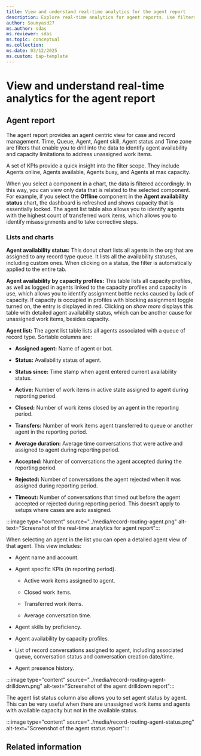 ```yaml
---
title: View and understand real-time analytics for the agent report
description: Explore real-time analytics for agent reports. Use filters and KPIs to manage agent performance and address capacity limitations.
author: Soumyasd27
ms.author: sdas
ms.reviewer: sdas
ms.topic: conceptual
ms.collection: 
ms.date: 03/12/2025
ms.custom: bap-template
---
```


# View and understand real-time analytics for the agent report

## Agent report 

The agent report provides an agent centric view for case and record
management. Time, Queue, Agent, Agent skill, Agent status and Time zone
are filters that enable you to drill into the data to identify agent
availability and capacity limitations to address unassigned work
items.  

A set of KPIs provide a quick insight into the filter scope. They
include Agents online, Agents available, Agents busy, and Agents at max
capacity.  

When you select a component in a chart, the data is filtered
accordingly. In this way, you can view only data that is related to the
selected component. For example, if you select the **Offline** component
in the **Agent availability status** chart, the dashboard is refreshed
and shows capacity that is essentially locked. The agent list table also
allows you to identify agents with the highest count of transferred work
items, which allows you to identify misassignments and to take
corrective steps.  

### Lists and charts 

**Agent availability status:** This donut chart lists all agents in the
org that are assigned to any record type queue. It lists all the
availability statuses, including custom ones. When clicking on a status,
the filter is automatically applied to the entire tab. 

**Agent availability by capacity profiles:** This table lists all
capacity profiles, as well as logged in agents linked to the capacity
profiles and capacity in use, which allows you to identify assignment
bottle necks caused by lack of capacity. If capacity is occupied in
profiles with blocking assignment toggle turned on, the entry is
displayed in red. Clicking on *show more* displays this table with
detailed agent availability status, which can be another cause for
unassigned work items, besides capacity.

**Agent list:** The agent list table lists all agents associated with a
queue of record type. Sortable columns are:  

- **Assigned agent:** Name of agent or bot. 

- **Status:** Availability status of agent. 

- **Status since:** Time stamp when agent entered current availability
  status. 

- **Active:** Number of work items in active state assigned to agent
  during reporting period. 

- **Closed:** Number of work items closed by an agent in the reporting
  period. 

- **Transfers:** Number of work items agent transferred to queue or
  another agent in the reporting period. 

- **Average duration:** Average time conversations that were active and
  assigned to agent during reporting period. 

- **Accepted:** Number of conversations the agent accepted during the
  reporting period. 

- **Rejected:** Number of conversations the agent rejected when it was
  assigned during reporting period. 

- **Timeout:** Number of conversations that timed out before the agent
  accepted or rejected during reporting period. This doesn’t apply to
  setups where cases are auto assigned. 

:::image type="content" source="../media/record-routing-agent.png" alt-text="Screenshot of the real-time analytics for agent report":::

When selecting an agent in the list you can open a detailed agent view
of that agent. This view includes:

- Agent name and account.

- Agent specific KPIs (in reporting period).

  - Active work items assigned to agent.

  - Closed work items.

  - Transferred work items.

  - Average conversation time.

- Agent skills by proficiency.

- Agent availability by capacity profiles.

- List of record conversations assigned to agent, including associated
  queue, conversation status and conversation creation date/time.

- Agent presence history.

:::image type="content" source="../media/record-routing-agent-drilldown.png" alt-text="Screenshot of the agent drilldown report":::

The agent list status column also allows you to set agent status by
agent. This can be very useful when there are unassigned work items and
agents with available capacity but not in the available status.

:::image type="content" source="../media/record-routing-agent-status.png" alt-text="Screenshot of the agent status report":::

## Related information


